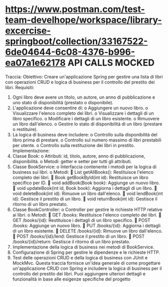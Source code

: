 # https://www.postman.com/test-team-develhope/workspace/library-excercise-springboot/collection/33167522-6de04644-6c08-4376-b996-ea07a1e62178 API CALLS MOCKED

Traccia:
Obiettivo: Creare un'applicazione Spring per gestire una lista di libri con operazioni CRUD e 
logica di business per il controllo del prestito dei libri.
Requisiti:
1. Ogni libro deve avere un titolo, un autore, un anno di pubblicazione e uno stato di 
disponibilità (prestato o disponibile).
2. L'applicazione deve consentire di:
o Aggiungere un nuovo libro.
o Visualizzare l'elenco completo dei libri.
o Visualizzare i dettagli di un libro specifico.
o Modificare i dettagli di un libro esistente.
o Rimuovere un libro dall'elenco.
o Gestire lo stato di disponibilità di un libro (prestare o restituire).
3. La logica di business deve includere:
o Controllo sulla disponibilità del libro prima di prestare.
o Controllo sul numero massimo di libri prestabili per utente.
o Controllo sulla restituzione dei libri in prestito.
Implementazione:
1. Classe Book:
o Attributi: id, titolo, autore, anno di pubblicazione, disponibilità.
o Metodi: getter e setter per tutti gli attributi.
2. Classe BookService:
o Interfaccia contenente i metodi per la logica di business sui libri.
o Metodi:
 List<Book> getAllBooks(): Restituisce l'elenco completo dei libri.
 Book getBookById(int id): Restituisce un libro specifico per ID.
 void addBook(Book book): Aggiunge un nuovo libro.
 void updateBook(int id, Book book): Aggiorna i dettagli di un libro.
 void deleteBook(int id): Rimuove un libro dall'elenco.
 void lendBook(int id): Gestisce il prestito di un libro.
 void returnBook(int id): Gestisce il ritorno di un libro prestato.
3. Classe BookController:
o Controller per gestire le richieste HTTP relative ai libri.
o Metodi:
 GET /books: Restituisce l'elenco completo dei libri.
 GET /books/{id}: Restituisce i dettagli di un libro specifico.
 POST /books: Aggiunge un nuovo libro.
 PUT /books/{id}: Aggiorna i dettagli di un libro esistente.
 DELETE /books/{id}: Rimuove un libro dall'elenco.
 POST /books/{id}/lend: Gestisce il prestito di un libro.
 POST /books/{id}/return: Gestisce il ritorno di un libro prestato.
4. Implementazione della logica di business nei metodi di BookService.
5. Configurazione di Spring per gestire le dipendenze e le richieste HTTP.
6. Test delle operazioni CRUD e della logica di business con JUnit e MockMvc.
Questa traccia fornisce un'idea generale di come progettare un'applicazione CRUD con Spring e 
includere la logica di business per il controllo del prestito dei libri. Puoi aggiungere ulteriori dettagli 
e funzionalità in base alle esigenze specifiche del progetto
